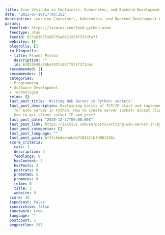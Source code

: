 ```yaml
---
title: Ivan Velichko on Containers, Kubernetes, and Backend Development
date: "2021-07-19T17:06:25Z"
description: Learning Containers, Kubernetes, and Backend Development with Ivan Velichko
params:
  feedlink: https://iximiuz.com/feed-python.atom
  feedtype: atom
  feedid: 625ab3075186755a6621958f372dfa7f
  websites: {}
  blogrolls: []
  in_blogrolls:
  - title: Planet Python
    description: ""
    id: 63826648a34be342fc027f97571f1a6c
  recommended: []
  recommender: []
  categories:
  - Programming
  - Software Development
  - Technologie
  relme: {}
  last_post_title: 'Writing Web Server in Python: sockets'
  last_post_description: Explaining basics of TCP/IP stack and implementing simple
    TCP echo server in Python. How to create server socket? Accept client connection?
    How to get client socket IP and port?
  last_post_date: "2020-12-27T00:00:00Z"
  last_post_link: https://iximiuz.com/en/posts/writing-web-server-in-python-sockets/
  last_post_categories: []
  last_post_language: ""
  last_post_guid: bf47c8edae4ebdb7183411bfd001108c
  score_criteria:
    cats: 3
    description: 3
    feedlangs: 0
    hasContent: 3
    hasPosts: 3
    postcats: 0
    promoted: 5
    promotes: 0
    relme: 0
    title: 3
    website: 0
  score: 20
  ispodcast: false
  isnoarchive: false
  innetwork: true
  language: ""
  postcount: 5
  avgpostlen: 297
---
```

